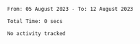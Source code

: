 <!--START_SECTION:waka-->

```txt
From: 05 August 2023 - To: 12 August 2023

Total Time: 0 secs

No activity tracked
```

<!--END_SECTION:waka-->
